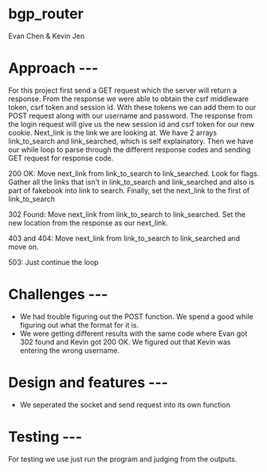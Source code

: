 # bgp_router
Evan Chen & Kevin Jen

# Approach --- 
For this project first send a GET request which the server will return a response. From the response we were able to obtain the csrf middleware token, csrf token and session id. With these tokens we can add them to our POST request along with our username and password. The response from the login request will give us the new session id and csrf token for our new cookie. Next_link is the link we are looking at. We have 2 arrays link_to_search and link_searched, which is self explainatory. Then we have our while loop to parse through the different response codes and sending GET request for response code. 

200 OK: Move next_link from link_to_search to link_searched. Look for flags. Gather all the links that isn't in link_to_search and link_searched and also is part of    fakebook into link to search. Finally, set the next_link to the first of link_to_search

302 Found: Move next_link from link_to_search to link_searched. Set the new location from the response as our next_link.
 
403 and 404: Move next_link from link_to_search to link_searched and move on.

503: Just continue the loop

# Challenges --- 
- We had trouble figuring out the POST function. We spend a good while figuring out what the format for it is.
- We were getting different results with the same code where Evan got 302 found and Kevin got 200 OK. We figured out that Kevin was entering the wrong username. 

# Design and features --- 
- We seperated the socket and send request into its own function  

# Testing --- 
For testing we use just run the program and judging from the outputs.
